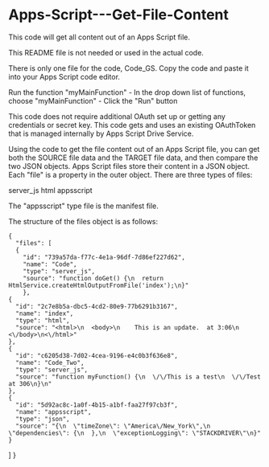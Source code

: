 # Apps-Script---Get-File-Content
This code will get all content out of an Apps Script file.

This README file is not needed or used in the actual code.

There is only one file for the code, Code_GS.  Copy the code and paste it into your Apps Script code editor.

Run the function "myMainFunction" - In the drop down list of functions, choose "myMainFunction" - Click the "Run" button

This code does not require additional OAuth set up or getting any credentials or secret key.
This code gets and uses an existing OAuthToken that is managed internally by Apps Script Drive Service.

Using the code to get the file content out of an Apps Script file, you can get both the SOURCE file data and the TARGET file data, and then compare the two JSON objects.  Apps Script files store their content in a JSON object.  Each "file" is a property in the outer object.  There are three types of files:

server_js
html
appsscript

The "appsscript" type file is the manifest file.

The structure of the files object is as follows:

    {
      "files": [
      {
        "id": "739a57da-f77c-4e1a-96df-7d86ef227d62",
        "name": "Code",
        "type": "server_js",
        "source": "function doGet() {\n  return HtmlService.createHtmlOutputFromFile('index');\n}"
        },
    {
      "id": "2c7e8b5a-dbc5-4cd2-80e9-77b6291b3167",
      "name": "index",
      "type": "html",
      "source": "<html>\n  <body>\n    This is an update.  at 3:06\n  <\/body>\n<\/html>"
    },
    {
      "id": "c6205d38-7d02-4cea-9196-e4c0b3f636e8",
      "name": "Code_Two",
      "type": "server_js",
      "source": "function myFunction() {\n  \/\/This is a test\n  \/\/Test at 306\n}\n"
    },
    {
      "id": "5d92ac8c-1a0f-4b15-a1bf-faa27f97cb3f",
      "name": "appsscript",
      "type": "json",
      "source": "{\n  \"timeZone\": \"America\/New_York\",\n  \"dependencies\": {\n  },\n  \"exceptionLogging\": \"STACKDRIVER\"\n}"
    }
  ]
}
